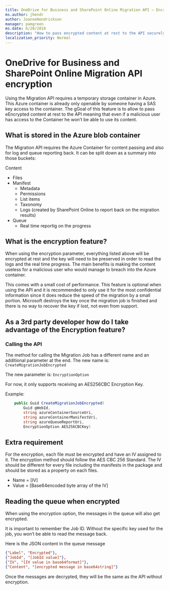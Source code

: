```yaml
---
title: OneDrive for Business and SharePoint Online Migration API – Encryption
ms.author: jhendr
author: JoanneHendrickson
manager: pamgreen
ms.date: 6/20/2018
description: "How to pass encrypted content at rest to the API securely."
localization_priority: Normal
---
```


# OneDrive for Business and SharePoint Online Migration API encryption

Using the Migration API requires a temporary storage container in Azure. This Azure container is already only openable by someone having a SAS key access to the container. The gGoal of this feature is to allow to pass eEncrypted content at rest to the API meaning that even if a malicious user has access to the Container he won’t be able to use its content.

## What is stored in the Azure blob container

The Migration API requires the Azure Container for content passing and also for log and queue reporting back. It can be split down as a summary into those buckets:

Content

- Files
- Manifest
    - Metadata
    - Permissions
    - List items
    - Taxonomy
    - Logs (created by SharePoint Online to report back on the migration results)
- Queue
    - Real time reportig on the progress

## What is the encryption feature?

When using the encryption parameter, everything listed above will be encrypted at rest and the key will need to be preserved in order to read the logs and the real time progress. 
The main benefits is making the content useless for a malicious user who would manage to breach into the Azure container. 

This comes with a small cost of performance. This feature is optional when using the API and it is recommended to only use it for the most confidential information since it does reduce the speed of the migration by a small portion. Microsoft destroys the key once the migration job is finished and there is no way to recover the key if lost, not even from support.

## As a 3rd party developer how do I take advantage of the Encryption feature?

### Calling the API

The method for calling the Migration Job has a different name and an additional parameter at the end. The new name is: `CreateMigrationJobEncrypted`

The new parameter is: `EncryptionOption`

For now, it only supports receiving an AES256CBC Encryption Key.

Example:

```csharp
    public Guid CreateMigrationJobEncrypted(
        Guid gWebId,
        string azureContainerSourceUri,
        string azureContainerManifestUri,
        string azureQueueReportUri,
        EncryptionOption AES256CBCKey)
```

## Extra requirement

For the encryption, each file must be encrypted and have an IV assigned to it. The encryption method should follow the AES CBC 256 Standard. The IV should be different for every file including the manifests in the package and should be stored as a property on each files. 

- Name = [IV] 
- Value = [Base64encoded byte array of the IV]

## Reading the queue when encrypted

When using the encryption option, the messages in the queue will also get encrypted.

It is important to remember the Job ID. Without the specific key used for the job, you won’t be able to read the message back.

Here is the JSON content in the queue message

```json
{"Label", "Encrypted"},
{"JobId", "[JobId value]"},
{"IV", "[IV value in base64format]"},     
{"Content", "[encrypted message in base64string]"}  
```

Once the messages are decrypted, they will be the same as the API without encryption.
